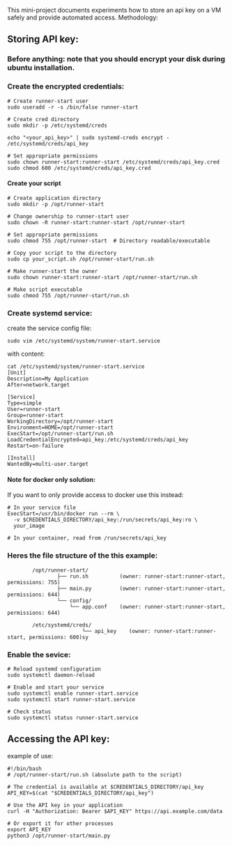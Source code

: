 This mini-project documents experiments how to store an api key on a VM safely and provide automated access.
Methodology:

##  Storing API key:

### Before anything: note that you should encrypt your disk during ubuntu installation.

### Create the encrypted credentials:

```
# Create runner-start user
sudo useradd -r -s /bin/false runner-start

# Create cred directory
sudo mkdir -p /etc/systemd/creds

echo "<your_api_key>" | sudo systemd-creds encrypt - /etc/systemd/creds/api_key

# Set appropriate permissions
sudo chown runner-start:runner-start /etc/systemd/creds/api_key.cred
sudo chmod 600 /etc/systemd/creds/api_key.cred
```

#### Create your script

```
# Create application directory
sudo mkdir -p /opt/runner-start

# Change ownership to runner-start user
sudo chown -R runner-start:runner-start /opt/runner-start

# Set appropriate permissions
sudo chmod 755 /opt/runner-start  # Directory readable/executable

# Copy your script to the directory
sudo cp your_script.sh /opt/runner-start/run.sh

# Make runner-start the owner
sudo chown runner-start:runner-start /opt/runner-start/run.sh

# Make script executable
sudo chmod 755 /opt/runner-start/run.sh
```

### Create systemd service:

create the service config file:

```
sudo vim /etc/systemd/system/runner-start.service
```

with content:

```
cat /etc/systemd/system/runner-start.service
[Unit]
Description=My Application
After=network.target

[Service]
Type=simple
User=runner-start
Group=runner-start
WorkingDirectory=/opt/runner-start
Environment=HOME=/opt/runner-start
ExecStart=/opt/runner-start/run.sh
LoadCredentialEncrypted=api_key:/etc/systemd/creds/api_key
Restart=on-failure

[Install]
WantedBy=multi-user.target
```

#### Note for docker only solution: 

If you want to only provide access to docker use this instead:

```
# In your service file
ExecStart=/usr/bin/docker run --rm \
  -v $CREDENTIALS_DIRECTORY/api_key:/run/secrets/api_key:ro \
  your_image

# In your container, read from /run/secrets/api_key
```



### Heres the file structure of the this example:

            /opt/runner-start/
                    ├── run.sh          (owner: runner-start:runner-start, permissions: 755)
                    ├── main.py         (owner: runner-start:runner-start, permissions: 644)
                    └── config/
                        └── app.conf    (owner: runner-start:runner-start, permissions: 644)

            /etc/systemd/creds/
                            └── api_key    (owner: runner-start:runner-start, permissions: 600)sy

### Enable the sevice:

```
# Reload systemd configuration
sudo systemctl daemon-reload

# Enable and start your service
sudo systemctl enable runner-start.service
sudo systemctl start runner-start.service

# Check status
sudo systemctl status runner-start.service
```

## Accessing the API key:

example of use:

```
#!/bin/bash
# /opt/runner-start/run.sh (absolute path to the script)

# The credential is available at $CREDENTIALS_DIRECTORY/api_key
API_KEY=$(cat "$CREDENTIALS_DIRECTORY/api_key")

# Use the API key in your application
curl -H "Authorization: Bearer $API_KEY" https://api.example.com/data

# Or export it for other processes
export API_KEY
python3 /opt/runner-start/main.py
```
